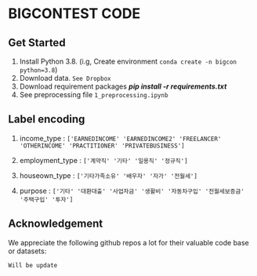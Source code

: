 # BIGCONTEST CODE


## Get Started

1. Install Python 3.8. (i.g, Create environment `conda create -n bigcon python=3.8`)
2. Download data. `See Dropbox`
3. Download requirement packages ***pip install -r requirements.txt*** 
4. See preprocessing file `1_preprocessing.ipynb`


## Label encoding 

1. income_type : `['EARNEDINCOME' 'EARNEDINCOME2' 'FREELANCER' 'OTHERINCOME' 'PRACTITIONER' 'PRIVATEBUSINESS']`

2. employment_type : `['계약직' '기타' '일용직' '정규직']`

3. houseown_type : `['기타가족소유' '배우자' '자가' '전월세']`

4. purpose : `['기타' '대환대출' '사업자금' '생활비' '자동차구입' '전월세보증금' '주택구입' '투자']`


## Acknowledgement

We appreciate the following github repos a lot for their valuable code base or datasets:


```
Will be update
```
